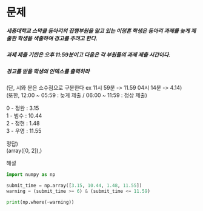문제
=======================  

##### 세죵대학교 스막클 동아리의 집행부원을 맡고 있는 이정횬 학생은 동아리 과제를 늦게 제출한 학생을 색출하여 경고를 주려고 한다.
##### 과제 제출 기한은 오후 11:59분이고 다음은 각 부원들의 과제 제출 시간이다.  
##### 경고를 받을 학생의 인덱스를 출력하라  
(단, 시와 분은 소수점으로 구분한다 ex 11시 59분 -> 11.59   04시 14분 -> 4.14)  
(또한, 12:00 ~ 05:59 : 늦게 제출 / 06:00 ~ 11:59 : 정상 제출)

0 - 정완 : 3.15  
1 - 범수 : 10.44  
2 - 정현 : 1.48  
3 - 우영 : 11.55  

정답)   
(array([0, 2]),)  





  해설  
```Python
import numpy as np

submit_time = np.array([3.15, 10.44, 1.48, 11.55])
warning = (submit_time >= 6) & (submit_time <= 11.59)

print(np.where(~warning))
```
